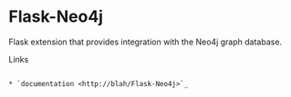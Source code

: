 Flask-Neo4j
===========

Flask extension that provides integration with the Neo4j graph database.

Links
`````

* `documentation <http://blah/Flask-Neo4j>`_
